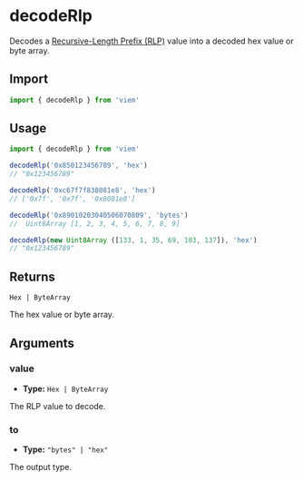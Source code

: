 # decodeRlp

Decodes a [Recursive-Length Prefix (RLP)](https://ethereum.org/en/developers/docs/data-structures-and-encoding/rlp/enc) value into a decoded hex value or byte array.

## Import

```ts
import { decodeRlp } from 'viem'
```

## Usage

```ts
import { decodeRlp } from 'viem'

decodeRlp('0x850123456789', 'hex')
// "0x123456789"

decodeRlp('0xc67f7f838081e8', 'hex')
// ['0x7f', '0x7f', '0x8081e8']

decodeRlp('0x89010203040506070809', 'bytes')
//  Uint8Array [1, 2, 3, 4, 5, 6, 7, 8, 9]

decodeRlp(new Uint8Array ([133, 1, 35, 69, 103, 137]), 'hex')
// "0x123456789"
```

## Returns

`Hex | ByteArray`

The hex value or byte array.

## Arguments

### value

- **Type:** `Hex | ByteArray`

The RLP value to decode.

### to

- **Type:** `"bytes" | "hex"`

The output type.
